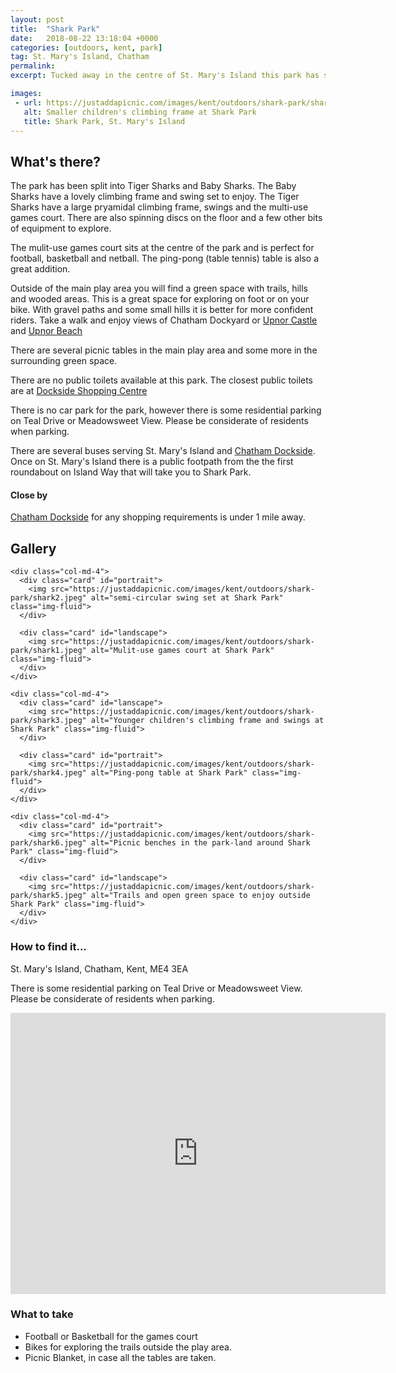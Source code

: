 ```yaml
---
layout: post
title:  "Shark Park"
date:   2018-08-22 13:18:04 +0000
categories: [outdoors, kent, park]
tag: St. Mary's Island, Chatham
permalink: 
excerpt: Tucked away in the centre of St. Mary's Island this park has some great equipment for the children to enjoy.  With the surrounding parkland and trails it's a great place for more confident riders to enjoy a bike ride too.

images: 
 - url: https://justaddapicnic.com/images/kent/outdoors/shark-park/shark3.jpeg
   alt: Smaller children's climbing frame at Shark Park
   title: Shark Park, St. Mary's Island
---
```


## What's there?
The park has been split into Tiger Sharks and Baby Sharks. The Baby Sharks have a lovely climbing frame and swing set to enjoy.  The Tiger Sharks have a large pryamidal climbing frame, swings and the multi-use games court.  There are also spinning discs on the floor and a few other bits of equipment to explore.

The mulit-use games court sits at the centre of the park and is perfect for football, basketball and netball.  The ping-pong (table tennis) table is also a great addition.

Outside of the main play area you will find a green space with trails, hills and wooded areas.  This is a great space for exploring on foot or on your bike. With gravel paths and some small hills it is better for more confident riders.  Take a walk and enjoy views of Chatham Dockyard or [Upnor Castle](http://www.english-heritage.org.uk/visit/places/upnor-castle/) and [Upnor Beach](https://justaddapicnic.com/outdoors/kent/beach/2018/01/16/upnor-beach.html)

There are several picnic tables in the main play area and some more in the surrounding green space.

There are no public toilets available at this park. The closest public toilets are at [Dockside Shopping Centre](https://www.docksideshopping.com/)

There is no car park for the park, however there is some residential parking on Teal Drive or Meadowsweet View.  Please be considerate of residents when parking.

There are several buses serving St. Mary's Island and [Chatham Dockside](https://www.docksideshopping.com/).  Once on St. Mary's Island there is a public footpath from the the first roundabout on Island Way that will take you to Shark Park.

#### Close by
[Chatham Dockside](https://www.docksideshopping.com/) for any shopping requirements is under 1 mile away.

## Gallery

<div class="container">

  <div class="row">

    <div class="col-md-4">
      <div class="card" id="portrait">
        <img src="https://justaddapicnic.com/images/kent/outdoors/shark-park/shark2.jpeg" alt="semi-circular swing set at Shark Park" class="img-fluid">
      </div>

      <div class="card" id="landscape">
        <img src="https://justaddapicnic.com/images/kent/outdoors/shark-park/shark1.jpeg" alt="Mulit-use games court at Shark Park" class="img-fluid">
      </div>  
    </div>

    <div class="col-md-4">
      <div class="card" id="lanscape">
        <img src="https://justaddapicnic.com/images/kent/outdoors/shark-park/shark3.jpeg" alt="Younger children's climbing frame and swings at Shark Park" class="img-fluid">
      </div>

      <div class="card" id="portrait">
        <img src="https://justaddapicnic.com/images/kent/outdoors/shark-park/shark4.jpeg" alt="Ping-pong table at Shark Park" class="img-fluid">
      </div>
    </div>

    <div class="col-md-4">
      <div class="card" id="portrait">
        <img src="https://justaddapicnic.com/images/kent/outdoors/shark-park/shark6.jpeg" alt="Picnic benches in the park-land around Shark Park" class="img-fluid">
      </div>

      <div class="card" id="landscape">
        <img src="https://justaddapicnic.com/images/kent/outdoors/shark-park/shark5.jpeg" alt="Trails and open green space to enjoy outside Shark Park" class="img-fluid">
      </div>
    </div>

  </div>      
</div>


### How to find it...
St. Mary's Island, Chatham, Kent, ME4 3EA

There is some residential parking on Teal Drive or Meadowsweet View.  Please be considerate of residents when parking.

<iframe src="https://www.google.com/maps/embed?pb=!1m18!1m12!1m3!1d685.0363593792097!2d0.5397033735719109!3d51.40674789871519!2m3!1f0!2f0!3f0!3m2!1i1024!2i768!4f13.1!3m3!1m2!1s0x47d8cdbfd7603647%3A0x1dbd10639fc50da!2sUnnamed+Road%2C+St+Mary&#39;s+Island%2C+Chatham+ME4+3EA!5e1!3m2!1sen!2suk!4v1536054927017" width="600" height="450" frameborder="0" style="border:0" allowfullscreen></iframe>

### What to take
* Football or Basketball for the games court
* Bikes for exploring the trails outside the play area.
* Picnic Blanket, in case all the tables are taken.
